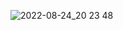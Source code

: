 ![2022-08-24_20 23 48](https://user-images.githubusercontent.com/105597554/186454455-91dd7759-3da6-4c6d-bf98-e46c6132fc26.png)
